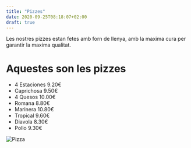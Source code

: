 ```yaml
---
title: "Pizzes"
date: 2020-09-25T08:18:07+02:00
draft: true
---
```


Les nostres pizzes estan fetes amb forn de llenya, amb la maxima cura per garantir la maxima qualitat.

# Aquestes son les pizzes

* 4 Estaciones    9.20€
* Caprichosa      9.50€
* 4 Quesos        10.00€
* Romana          8.80€
* Marinera        10.80€
* Tropical        9.60€
* Diavola         8.30€
* Pollo           9.30€

![Pizza](https://live.mrf.io/statics/i/ps/i0.wp.com/irecetasfaciles.com/wp-content/uploads/2019/08/pizza-de-jamon-queso-y-tocino.jpg?fit=900%2C574&ssl=1&width=1200&enable=upscale)